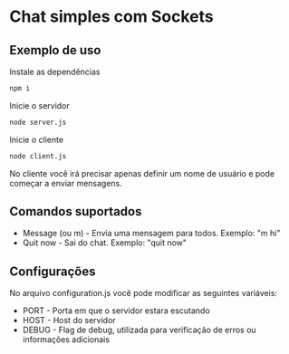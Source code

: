 # Chat simples com Sockets
## Exemplo de uso
Instale as dependências

```bash
npm i
```

Inicie o servidor

```bash
node server.js
```

Inicie o cliente

```bash
node client.js
```

No cliente você irá precisar apenas definir um nome de usuário e pode começar a enviar mensagens.

## Comandos suportados
* Message (ou m) - Envia uma mensagem para todos. Exemplo: "m hi"
* Quit now - Sai do chat. Exemplo: "quit now"

## Configurações
No arquivo configuration.js você pode modificar as seguintes variáveis:
* PORT - Porta em que o servidor estara escutando
* HOST - Host do servidor
* DEBUG - Flag de debug, utilizada para verificação de erros ou informações adicionais